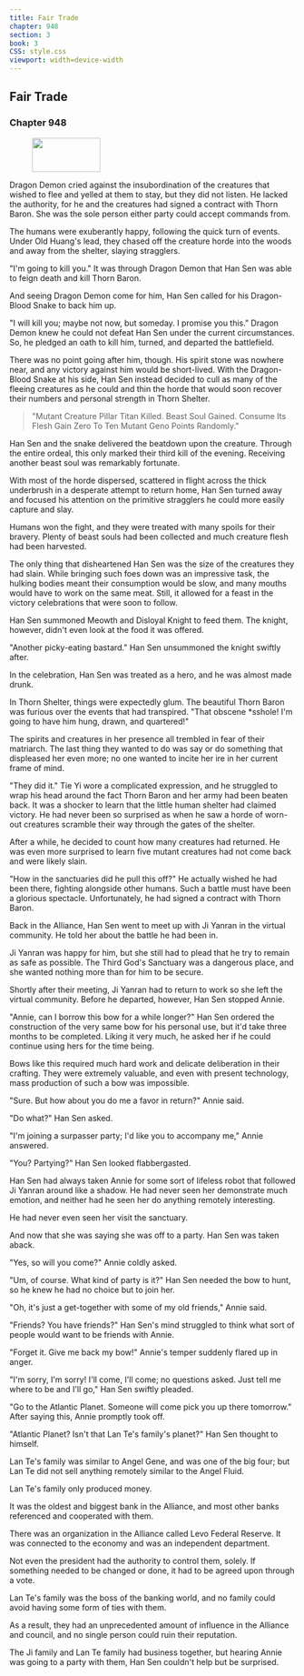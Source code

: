 ```yaml
---
title: Fair Trade
chapter: 948
section: 3
book: 3
CSS: style.css
viewport: width=device-width
---
```


## Fair Trade

### Chapter 948

<figure>
	<img src="../Images/gem.gif" alt="" id="gem" width="120" height="60" />
</figure>

Dragon Demon cried against the insubordination of the creatures that wished to flee and yelled at them to stay, but they did not listen. He lacked the authority, for he and the creatures had signed a contract with Thorn Baron. She was the sole person either party could accept commands from.

The humans were exuberantly happy, following the quick turn of events. Under Old Huang's lead, they chased off the creature horde into the woods and away from the shelter, slaying stragglers.

"I'm going to kill you." It was through Dragon Demon that Han Sen was able to feign death and kill Thorn Baron.

And seeing Dragon Demon come for him, Han Sen called for his Dragon-Blood Snake to back him up.

"I will kill you; maybe not now, but someday. I promise you this." Dragon Demon knew he could not defeat Han Sen under the current circumstances. So, he pledged an oath to kill him, turned, and departed the battlefield.

There was no point going after him, though. His spirit stone was nowhere near, and any victory against him would be short-lived. With the Dragon-Blood Snake at his side, Han Sen instead decided to cull as many of the fleeing creatures as he could and thin the horde that would soon recover their numbers and personal strength in Thorn Shelter.

> "Mutant Creature Pillar Titan Killed. Beast Soul Gained. Consume Its Flesh Gain Zero To Ten Mutant Geno Points Randomly."

Han Sen and the snake delivered the beatdown upon the creature. Through the entire ordeal, this only marked their third kill of the evening. Receiving another beast soul was remarkably fortunate.

With most of the horde dispersed, scattered in flight across the thick underbrush in a desperate attempt to return home, Han Sen turned away and focused his attention on the primitive stragglers he could more easily capture and slay.

Humans won the fight, and they were treated with many spoils for their bravery. Plenty of beast souls had been collected and much creature flesh had been harvested.

The only thing that disheartened Han Sen was the size of the creatures they had slain. While bringing such foes down was an impressive task, the hulking bodies meant their consumption would be slow, and many mouths would have to work on the same meat. Still, it allowed for a feast in the victory celebrations that were soon to follow.

Han Sen summoned Meowth and Disloyal Knight to feed them. The knight, however, didn't even look at the food it was offered.

"Another picky-eating bastard." Han Sen unsummoned the knight swiftly after.

In the celebration, Han Sen was treated as a hero, and he was almost made drunk.

In Thorn Shelter, things were expectedly glum. The beautiful Thorn Baron was furious over the events that had transpired. "That obscene *sshole! I'm going to have him hung, drawn, and quartered!"

The spirits and creatures in her presence all trembled in fear of their matriarch. The last thing they wanted to do was say or do something that displeased her even more; no one wanted to incite her ire in her current frame of mind.

"They did it." Tie Yi wore a complicated expression, and he struggled to wrap his head around the fact Thorn Baron and her army had been beaten back. It was a shocker to learn that the little human shelter had claimed victory. He had never been so surprised as when he saw a horde of worn-out creatures scramble their way through the gates of the shelter.

After a while, he decided to count how many creatures had returned. He was even more surprised to learn five mutant creatures had not come back and were likely slain.

"How in the sanctuaries did he pull this off?" He actually wished he had been there, fighting alongside other humans. Such a battle must have been a glorious spectacle. Unfortunately, he had signed a contract with Thorn Baron.

Back in the Alliance, Han Sen went to meet up with Ji Yanran in the virtual community. He told her about the battle he had been in.

Ji Yanran was happy for him, but she still had to plead that he try to remain as safe as possible. The Third God's Sanctuary was a dangerous place, and she wanted nothing more than for him to be secure.

Shortly after their meeting, Ji Yanran had to return to work so she left the virtual community. Before he departed, however, Han Sen stopped Annie.

"Annie, can I borrow this bow for a while longer?" Han Sen ordered the construction of the very same bow for his personal use, but it'd take three months to be completed. Liking it very much, he asked her if he could continue using hers for the time being.

Bows like this required much hard work and delicate deliberation in their crafting. They were extremely valuable, and even with present technology, mass production of such a bow was impossible.

"Sure. But how about you do me a favor in return?" Annie said.

"Do what?" Han Sen asked.

"I'm joining a surpasser party; I'd like you to accompany me," Annie answered.

"You? Partying?" Han Sen looked flabbergasted.

Han Sen had always taken Annie for some sort of lifeless robot that followed Ji Yanran around like a shadow. He had never seen her demonstrate much emotion, and neither had he seen her do anything remotely interesting.

He had never even seen her visit the sanctuary.

And now that she was saying she was off to a party. Han Sen was taken aback.

"Yes, so will you come?" Annie coldly asked.

"Um, of course. What kind of party is it?" Han Sen needed the bow to hunt, so he knew he had no choice but to join her.

"Oh, it's just a get-together with some of my old friends," Annie said.

"Friends? You have friends?" Han Sen's mind struggled to think what sort of people would want to be friends with Annie.

"Forget it. Give me back my bow!" Annie's temper suddenly flared up in anger.

"I'm sorry, I'm sorry! I'll come, I'll come; no questions asked. Just tell me where to be and I'll go," Han Sen swiftly pleaded.

"Go to the Atlantic Planet. Someone will come pick you up there tomorrow." After saying this, Annie promptly took off.

"Atlantic Planet? Isn't that Lan Te's family's planet?" Han Sen thought to himself.

Lan Te's family was similar to Angel Gene, and was one of the big four; but Lan Te did not sell anything remotely similar to the Angel Fluid.

Lan Te's family only produced money.

It was the oldest and biggest bank in the Alliance, and most other banks referenced and cooperated with them.

There was an organization in the Alliance called Levo Federal Reserve. It was connected to the economy and was an independent department.

Not even the president had the authority to control them, solely. If something needed to be changed or done, it had to be agreed upon through a vote.

Lan Te's family was the boss of the banking world, and no family could avoid having some form of ties with them.

As a result, they had an unprecedented amount of influence in the Alliance and council, and no single person could ruin their reputation.

The Ji family and Lan Te family had business together, but hearing Annie was going to a party with them, Han Sen couldn't help but be surprised.